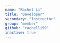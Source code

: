 ```yaml
---
name: "Rachel Li"
title: "Developer"
secondary: "Instructor"
group: "member"
github: "rachelli99"
inactive: true
---
```

